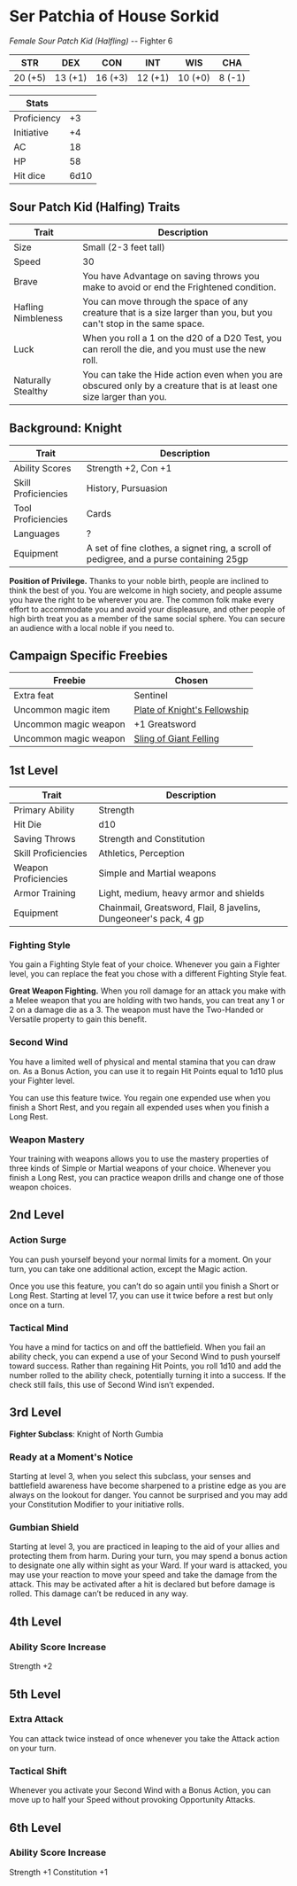 # Ser Patchia of House Sorkid

_Female Sour Patch Kid (Halfling)_ -- Fighter 6

| STR     | DEX     | CON     | INT     | WIS     | CHA    |
| ------- | ------- | ------- | ------- | ------- | ------ |
| 20 (+5) | 13 (+1) | 16 (+3) | 12 (+1) | 10 (+0) | 8 (-1) |

| Stats       |      |
| ----------- | ---- |
| Proficiency | +3   |
| Initiative  | +4   |
| AC          | 18   |
| HP          | 58   |
| Hit dice    | 6d10 |

## Sour Patch Kid (Halfing) Traits

| Trait              | Description                                                                                                           |
| ------------------ | --------------------------------------------------------------------------------------------------------------------- |
| Size               | Small (2-3 feet tall)                                                                                                 |
| Speed              | 30                                                                                                                    |
| Brave              | You have Advantage on saving throws you make to avoid or end the Frightened condition.                                |
| Hafling Nimbleness | You can move through the space of any creature that is a size larger than you, but you can't stop in the same space.  |
| Luck               | When you roll a 1 on the d20 of a D20 Test, you can reroll the die, and you must use the new roll.                    |
| Naturally Stealthy | You can take the Hide action even when you are obscured only by a creature that is at least one size larger than you. |

## Background: Knight

| Trait               | Description                                                                             |
| ------------------- | --------------------------------------------------------------------------------------- |
| Ability Scores      | Strength +2, Con +1                                                                     |
| Skill Proficiencies | History, Pursuasion                                                                     |
| Tool Proficiencies  | Cards                                                                                   |
| Languages           | ?                                                                                       |
| Equipment           | A set of fine clothes, a signet ring, a scroll of pedigree, and a purse containing 25gp |

**Position of Privilege.** Thanks to your noble birth, people are inclined to think the best of you. You are welcome in high society, and people assume you have the right to be wherever you are. The common folk make every effort to accommodate you and avoid your displeasure, and other people of high birth treat you as a member of the same social sphere. You can secure an audience with a local noble if you need to.

## Campaign Specific Freebies

| Freebie               | Chosen                                                                                               |
| --------------------- | ---------------------------------------------------------------------------------------------------- |
| Extra feat            | Sentinel                                                                                             |
| Uncommon magic item   | [Plate of Knight's Fellowship](https://dnd5e.wikidot.com/wondrous-items:plate-of-knights-fellowship) |
| Uncommon magic weapon | +1 Greatsword                                                                                        |
| Uncommon magic weapon | [Sling of Giant Felling](https://dnd5e.wikidot.com/wondrous-items:sling-of-giant-felling)            |

## 1st Level

| Trait                | Description                                                       |
| -------------------- | ----------------------------------------------------------------- |
| Primary Ability      | Strength                                                          |
| Hit Die              | d10                                                               |
| Saving Throws        | Strength and Constitution                                         |
| Skill Proficiencies  | Athletics, Perception                                             |
| Weapon Proficiencies | Simple and Martial weapons                                        |
| Armor Training       | Light, medium, heavy armor and shields                            |
| Equipment            | Chainmail, Greatsword, Flail, 8 javelins, Dungeoneer's pack, 4 gp |

### Fighting Style

You gain a Fighting Style feat of your choice. Whenever you gain a Fighter level, you can replace the feat you chose with a different Fighting Style feat.

**Great Weapon Fighting.** When you roll damage for an attack you make with a Melee weapon that you are holding with two hands, you can treat any 1 or 2 on a damage die as a 3. The weapon must have the Two-Handed or Versatile property to gain this benefit.

### Second Wind

You have a limited well of physical and mental stamina that you can draw on. As a Bonus Action, you can use it to regain Hit Points equal to 1d10 plus your Fighter level.

You can use this feature twice. You regain one expended use when you finish a Short Rest, and you regain all expended uses when you finish a Long Rest.

### Weapon Mastery

Your training with weapons allows you to use the mastery properties of three kinds of Simple or Martial weapons of your choice. Whenever you finish a Long Rest, you can practice weapon drills and change one of those weapon choices.

## 2nd Level

### Action Surge

You can push yourself beyond your normal limits for a moment. On your turn, you can take one additional action, except the Magic action.

Once you use this feature, you can’t do so again until you finish a Short or Long Rest. Starting at level 17, you can use it twice before a rest but only once on a turn.

### Tactical Mind

You have a mind for tactics on and off the battlefield. When you fail an ability check, you can expend a use of your Second Wind to push yourself toward success. Rather than regaining Hit Points, you roll 1d10 and add the number rolled to the ability check, potentially turning it into a success. If the check still fails, this use of Second Wind isn’t expended.

## 3rd Level

**Fighter Subclass**: Knight of North Gumbia

### Ready at a Moment's Notice

Starting at level 3, when you select this subclass, your senses and battlefield awareness have become sharpened to a pristine edge as you are always on the lookout for danger. You cannot be surprised and you may add your Constitution Modifier to your initiative rolls.

### Gumbian Shield

Starting at level 3, you are practiced in leaping to the aid of your allies and protecting them from harm. During your turn, you may spend a bonus action to designate one ally within sight as your Ward. If your ward is attacked, you may use your reaction to move your speed and take the damage from the attack. This may be activated after a hit is declared but before damage is rolled. This damage can’t be reduced in any way.

## 4th Level

### Ability Score Increase

Strength +2

## 5th Level

### Extra Attack

You can attack twice instead of once whenever you take the Attack action on your turn.

### Tactical Shift

Whenever you activate your Second Wind with a Bonus Action, you can move up to half your Speed without provoking Opportunity Attacks.

## 6th Level

### Ability Score Increase

Strength +1
Constitution +1
